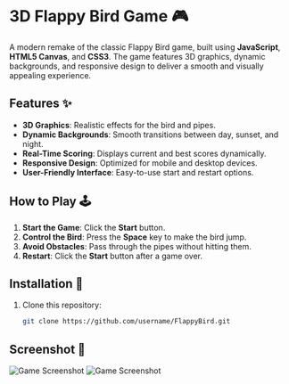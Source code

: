 # 3D Flappy Bird Game 🎮

A modern remake of the classic Flappy Bird game, built using **JavaScript**, **HTML5 Canvas**, and **CSS3**. The game features 3D graphics, dynamic backgrounds, and responsive design to deliver a smooth and visually appealing experience.

## Features ✨

- **3D Graphics**: Realistic effects for the bird and pipes.
- **Dynamic Backgrounds**: Smooth transitions between day, sunset, and night.
- **Real-Time Scoring**: Displays current and best scores dynamically.
- **Responsive Design**: Optimized for mobile and desktop devices.
- **User-Friendly Interface**: Easy-to-use start and restart options.

## How to Play 🕹️

1. **Start the Game**: Click the **Start** button.
2. **Control the Bird**: Press the **Space** key to make the bird jump.
3. **Avoid Obstacles**: Pass through the pipes without hitting them.
4. **Restart**: Click the **Start** button after a game over.

## Installation 🚀

1. Clone this repository:
   ```bash
   git clone https://github.com/username/FlappyBird.git

## Screenshot 📸
![Game Screenshot](flappybird.png)
![Game Screenshot](Flappybird..png)
                  
